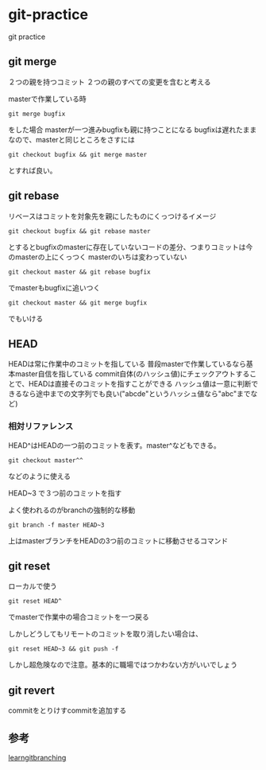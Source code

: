 # git-practice
git practice

##

## git merge
２つの親を持つコミット
２つの親のすべての変更を含むと考える

masterで作業している時

```
git merge bugfix
```
をした場合 masterが一つ進みbugfixも親に持つことになる
bugfixは遅れたままなので、masterと同じところをさすには
```
git checkout bugfix && git merge master
```
とすれば良い。


## git rebase
リベースはコミットを対象先を親にしたものにくっつけるイメージ
```
git checkout bugfix && git rebase master
```
とするとbugfixのmasterに存在していないコードの差分、つまりコミットは今のmasterの上にくっつく
masterのいちは変わっていない
```
git checkout master && git rebase bugfix
```
でmasterもbugfixに追いつく
```
git checkout master && git merge bugfix
```
でもいける

## HEAD
HEADは常に作業中のコミットを指している
普段masterで作業しているなら基本master自信を指している
commit自体(のハッシュ値)にチェックアウトすることで、HEADは直接そのコミットを指すことができる
ハッシュ値は一意に判断できるなら途中までの文字列でも良い("abcde"というハッシュ値なら"abc"までなど)
### 相対リファレンス
HEAD^はHEADの一つ前のコミットを表す。master^などもできる。
```
git checkout master^^
```
などのように使える

HEAD~3 で３つ前のコミットを指す

よく使われるのがbranchの強制的な移動
```
git branch -f master HEAD~3
```
上はmasterブランチをHEADの3つ前のコミットに移動させるコマンド


## git reset
ローカルで使う
```
git reset HEAD^
```
でmasterで作業中の場合コミットを一つ戻る

しかしどうしてもリモートのコミットを取り消したい場合は、
```
git reset HEAD~3 && git push -f
```
しかし超危険なので注意。基本的に職場ではつかわない方がいいでしょう


## git revert
commitをとりけすcommitを追加する


## 参考
[learngitbranching](https://learngitbranching.js.org)
